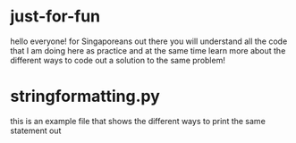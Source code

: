 # just-for-fun
hello everyone! for Singaporeans out there you will understand all the code that I am doing here as practice and at the same time learn more about the different ways to code out a solution to the same problem!

# stringformatting.py
this is an example file that shows the different ways to print the same statement out
